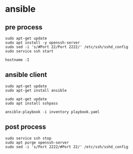 # ansible


## pre process
```
sudo apt-get update
sudo apt install -y openssh-server
sudo sed -i 's/#Port 22/Port 2222/' /etc/ssh/sshd_config
sudo service ssh start

hostname -I
```

## ansible client
```
sudo apt-get update
sudo apt-get install ansible

sudo apt-get update
sudo apt install sshpass

ansible-playbook -i inventory playbook.yaml
```

## post process
```
sudo service ssh stop
sudo apt purge openssh-server
sudo sed -i 's/Port 2222/#Port 22/' /etc/ssh/sshd_config
```